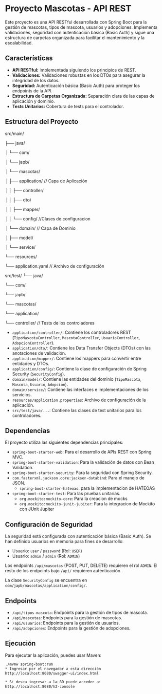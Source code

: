 # Proyecto Mascotas - API REST

Este proyecto es una API RESTful desarrollada con Spring Boot para la gestión de mascotas, tipos de mascota, usuarios y adopciones. Implementa validaciones, seguridad con autenticación básica (Basic Auth) y sigue una estructura de carpetas organizada para facilitar el mantenimiento y la escalabilidad.

## Características

*   **API RESTful:** Implementada siguiendo los principios de REST.
*   **Validaciones:** Validaciones robustas en los DTOs para asegurar la integridad de los datos.
*   **Seguridad:** Autenticación básica (Basic Auth) para proteger los endpoints de la API.
*   **Estructura de Carpetas Organizada:** Separación clara de las capas de aplicación y dominio.
*   **Tests Unitarios:** Cobertura de tests para el controlador.

## Estructura del Proyecto

src/main/

├── java/

│   └── com/

│       └── japb/

│           └── mascotas/

│               ├── application/        // Capa de Aplicación

│               │   ├── controller/

│               │   ├── dto/

│               │   ├── mapper/

│               │   └── config/      //Clases de configuracion

│               └── domain/           // Capa de Dominio

│                   ├── model/

│                   └── service/

└── resources/

└── application.yaml       // Archivo de configuración

src/test/
└── java/

└── com/

└── japb/

└── mascotas/

└── application/

└── controller/    // Tests de los controladores



*   `application/controller/`: Contiene los controladores REST (`TipoMascotaController`, `MascotaController`, `UsuarioController`, `AdopcionController`).
*   `application/dto/`: Contiene los Data Transfer Objects (DTOs) con las anotaciones de validación.
*   `application/mapper/`: Contiene los mappers para convertir entre entidades y DTOs.
*   `application/config/`: Contiene la clase de configuración de Spring Security (`SecurityConfig`).
*   `domain/model/`: Contiene las entidades del dominio (`TipoMascota`, `Mascota`, `Usuario`, `Adopcion`).
*   `domain/service/`: Contiene las interfaces e implementaciones de los servicios.
*   `resources/application.properties`: Archivo de configuración de la aplicación.
*   `src/test/java/...`: Contiene las clases de test unitarios para los controladores.

## Dependencias

El proyecto utiliza las siguientes dependencias principales:

*   `spring-boot-starter-web`: Para el desarrollo de APIs REST con Spring MVC.
*   `spring-boot-starter-validation`: Para la validación de datos con Bean Validation.
*   `spring-boot-starter-security`: Para la seguridad con Spring Security.
*   `com.fasterxml.jackson.core:jackson-databind`: Para el manejo de JSON.
    *   `spring-boot-starter-hateoas`: para la implementacion de HATEOAS
*   `spring-boot-starter-test`: Para las pruebas unitarias.
    *   `org.mockito:mockito-core`: Para la creacion de mocks
    *   `org.mockito:mockito-junit-jupiter`: Para la integracion de Mockito con JUnit Jupiter

## Configuración de Seguridad

La seguridad está configurada con autenticación básica (Basic Auth). Se han definido usuarios en memoria para fines de desarrollo:

*   Usuario: `user` / `password` (Rol: `USER`)
*   Usuario: `admin` / `admin` (Rol: `ADMIN`)

Los endpoints `/api/mascotas` (POST, PUT, DELETE) requieren el rol `ADMIN`. El resto de los endpoints bajo `/api/` requieren autenticación.

La clase `SecurityConfig` se encuentra en `com/japb/mascotas/application/config/`.

## Endpoints

*   `/api/tipos-mascota`: Endpoints para la gestión de tipos de mascota.
*   `/api/mascotas`: Endpoints para la gestión de mascotas.
*   `/api/usuarios`: Endpoints para la gestión de usuarios.
*   `/api/adopciones`: Endpoints para la gestión de adopciones.

## Ejecución

Para ejecutar la aplicación, puedes usar Maven:

```bash
./mvnw spring-boot:run
* Ingresar por el navegador a esta dirección 
http://localhost:8080/swagger-ui/index.html

* Si desea ingresar a la BD puede acceder a:
http://localhost:8080/h2-console
